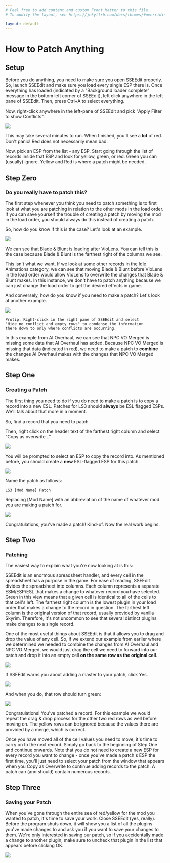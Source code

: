 ```yaml
---
# Feel free to add content and custom Front Matter to this file.
# To modify the layout, see https://jekyllrb.com/docs/themes/#overriding-theme-defaults

layout: default
---
```


# How to Patch Anything

## Setup

Before you do anything, you need to make sure you open SSEEdit properly. So, launch SSEEdit and make sure you load every single ESP there is. Once everything has loaded (indicated by a "Background loader complete" message in the bottom left corner of SSEEdit), left click anywhere in the left pane of SSEEdit. Then, press Ctrl+A to select everything.

Now, right-click anywhere in the left-pane of SSEEdit and pick "Apply Filter to show Conflicts".

![](https://i.imgur.com/ro4SE3L.png)

This may take several minutes to run. When finished, you'll see a **lot** of red. Don't panic! Red does not necessarily mean bad.

Now, pick an ESP from the list - any ESP. Start going through the list of records inside that ESP and look for yellow, green, or red. Green you can (usually) ignore. Yellow and Red is where a patch might be needed.

## Step Zero
### Do you really have to patch this?

The first step whenever you think you need to patch something is to first look at what you are patching in relation to the other mods in the load order. If you can save yourself the trouble of creating a patch by moving the mod in the load order, you should always do this instead of creating a patch.

So, how do you know if this is the case? Let's look at an example.

![](https://i.imgur.com/3Hxmc8n.png)

We can see that Blade & Blunt is loading after VioLens. You can tell this is the case because Blade & Blunt is the farthest right of the columns we see.

This isn't what we want. If we look at some other records in the Idle Animations category, we can see that moving Blade & Blunt before VioLens in the load order would allow VioLens to overwrite the changes that Blade & Blunt makes. In this instance, we don't have to patch anything because we can just change the load order to get the desired effects in game.

And conversely, how do you know if you need to make a patch? Let's look at another example.

![](https://i.imgur.com/QQ1Kw6m.png)
```
Protip: Right-click in the right pane of SSEEdit and select 
"Hide no conflict and empty rows" to condense the information 
there down to only where conflicts are occurring. 
```

In this example from AI Overhaul, we can see that NPC VO Merged is missing some data that AI Overhaul has added. Because NPC VO Merged is missing that data (indicated in red), we need to make a patch to **combine** the changes AI Overhaul makes with the changes that NPC VO Merged makes.

## Step One
### Creating a Patch

The first thing you need to do if you do need to make a patch is to copy a record into a new ESL. Patches for LS3 should **always** be ESL flagged ESPs. We'll talk about that more in a moment.

So, find a record that you need to patch.

Then, right click on the header text of the farthest right column and select "Copy as overwrite..."

![](https://i.imgur.com/Dbnx4ec.png)

You will be prompted to select an ESP to copy the record into. As mentioned before, you should create a **new** ESL-flagged ESP for this patch.

![](https://i.imgur.com/7TqRSnn.png)

Name the patch as follows:

```
LS3 [Mod Name] Patch
```

Replacing [Mod Name] with an abbreviation of the name of whatever mod you are making a patch for.

![](https://i.imgur.com/6bb8z9H.png)

Congratulations, you've made a patch! Kind-of. Now the real work begins.

## Step Two
### Patching

The easiest way to explain what you're now looking at is this:

SSEEdit is an enormous spreadsheet handler, and every cell in the spreadsheet has a purpose in the game. For ease of reading, SSEEdit divides the spreadsheet into columns. Each column represents a separate ESM/ESP/ESL that makes a change to whatever record you have selected. Green in this view means that a given cell is identical to all of the cells to that cell's left. The farthest right column is the lowest plugin in your load order that makes a change to the record in question. The farthest left column is the original version of that record, usually provided by vanilla Skyrim. Therefore, it's not uncommon to see that several distinct plugins make changes to a single record.

One of the most useful things about SSEEdit is that it allows you to drag and drop the value of any cell. So, if we extend our example from earlier where we determined we needed to combine the changes from AI Overhaul and NPC VO Merged, we would just drag the cell we need to forward into our patch and drop it into an empty cell **on the same row as the original cell**.

![](https://i.imgur.com/e2cjsyB.png)

If SSEEdit warns you about adding a master to your patch, click Yes.

![](https://i.imgur.com/7XWuH2P.png)

And when you do, that row should turn green:

![](https://i.imgur.com/pKVDW2R.png)

Congratulations! You've patched a record. For this example we would repeat the drag & drop process for the other two red rows as well before moving on. The yellow rows can be ignored because the values there are provided by a merge, which is correct.

Once you have moved all of the cell values you need to move, it's time to carry on to the next record. Simply go back to the beginning of Step One and continue onwards. Note that you do not need to create a new ESP for every record you want to change - once you've made a patch's ESP the first time, you'll just need to select your patch from the window that appears when you Copy as Overwrite to continue adding records to the patch. A patch can (and should) contain numerous records.

## Step Three
### Saving your Patch

When you've gone through the entire sea of red/yellow for the mod you wanted to patch, it's time to save your work. Close SSEEdit (yes, really). Before the program shuts down, it will show you a list of all the plugins you've made changes to and ask you if you want to save your changes to them. We're only interested in saving our patch, so if you accidentally made a change to another plugin, make sure to uncheck that plugin in the list that appears before clicking OK.

![](https://i.imgur.com/Or78ujU.png)
